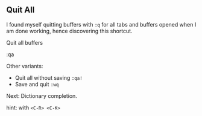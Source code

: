 ## Quit All

I found myself quitting buffers with `:q` for all tabs and buffers opened when I am done working, hence discovering this shortcut. 

Quit all buffers

:qa 

Other variants:

- Quit all without saving `:qa!`
- Save and quit `:wq`

Next: Dictionary completion.

hint: with `<C-R> <C-K>`
